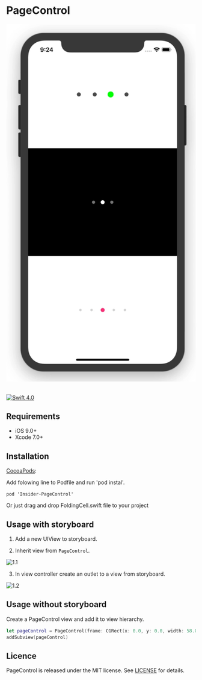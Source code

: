 # PageControl
<img src="https://github.com/insiderdev/page-control/blob/master/tutorial-resources/demonstration.gif" /></a>
<br><br/>


[![Swift 4.0](https://img.shields.io/badge/Swift-4.0-green.svg?style=flat)](https://developer.apple.com/swift/)

## Requirements
- iOS 9.0+
- Xcode 7.0+

## Installation

[CocoaPods](https://cocoapods.org):

Add folowing line to Podfile and run 'pod instal'.
```
pod 'Insider-PageControl'
``` 

Or just drag and drop FoldingCell.swift file to your project

## Usage with storyboard
1) Add a new UIView to storyboard.

2) Inherit view from `PageControl`.

![1.1](https://raw.githubusercontent.com/insiderdev/page-control/master/tutorial-resources/1.1.png)

3) In view controller create an outlet to a view from storyboard. 

![1.2](https://raw.githubusercontent.com/insiderdev/page-control/master/tutorial-resources/1.2.png)

## Usage without storyboard
Create a PageControl view and add it to view hierarchy. 
``` swift
let pageControl = PageControl(frame: CGRect(x: 0.0, y: 0.0, width: 58.0, height: 10.0))
addSubview(pageControl)
```

## Licence

PageControl is released under the MIT license.
See [LICENSE](./LICENSE) for details.
